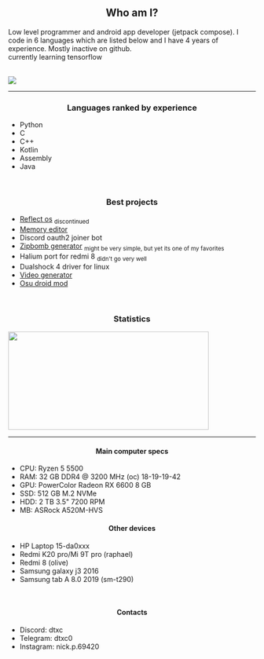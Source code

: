 <h2 align="center">Who am I?</h2>
Low level programmer and android app developer (jetpack compose). I code in 6 languages which are listed below and I have 4 years of experience. Mostly inactive on github. 
<br>
currently learning tensorflow 
<br>
<br>

![](https://komarev.com/ghpvc/?username=dtxc)
<hr>
<h3 align="center">Languages ranked by experience</h3>

+ Python
+ C
+ C++
+ Kotlin
+ Assembly
+ Java

<br>

<h3 align="center">Best projects</h3>

+ [Reflect os](https://github.com/dtxc/reflect-os) <sub>discontinued</sub>
+ [Memory editor](https://github.com/dtxc/memory-editor)
+ Discord oauth2 joiner bot
+ [Zipbomb generator](https://github.com/dtxc/zipbomb-generator) <sub>might be very simple, but yet its one of my favorites</sub>
+ Halium port for redmi 8 <sub>didn't go very well</sub>
+ Dualshock 4 driver for linux
+ [Video generator](https://github.com/dtxc/video-generator)
+ [Osu droid mod](https://github.com/dtxc/osu-droid-mod)

<br>

<h3 align="center">Statistics</h3>
<img align="center" width="90%" height="200" src="https://github-readme-stats.vercel.app/api/top-langs/?username=dtxc&&layout=compact&langs_count=6&theme=dark">

<hr>

<h4 align="center">Main computer specs</h4>

+ CPU: Ryzen 5 5500
+ RAM: 32 GB DDR4 @ 3200 MHz (oc) 18-19-19-42
+ GPU: PowerColor Radeon RX 6600 8 GB
+ SSD: 512 GB M.2 NVMe
+ HDD: 2 TB 3.5" 7200 RPM
+ MB:  ASRock A520M-HVS

<h4 align="center">Other devices</h4>

+ HP Laptop 15-da0xxx
+ Redmi K20 pro/Mi 9T pro (raphael)
+ Redmi 8 (olive)
+ Samsung galaxy j3 2016
+ Samsung tab A 8.0 2019 (sm-t290)

<br>

<h4 align="center">Contacts</h4>

+ Discord: dtxc
+ Telegram: dtxc0
+ Instagram: nick.p.69420

